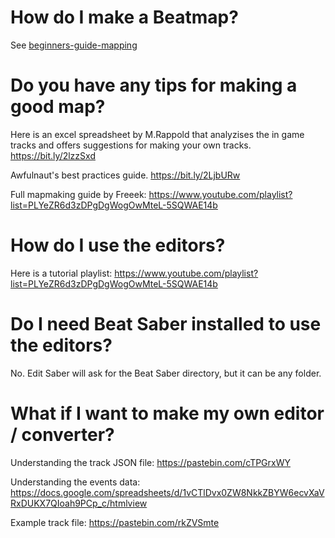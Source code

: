 <!-- TITLE: FAQ Mapping -->
<!-- SUBTITLE: Frequently Asked Questions about mapping. -->


# How do I make a Beatmap?

See [beginners-guide-mapping](beginners-guide-mapping)

# Do you have any tips for making a good map?

Here is an excel spreadsheet by M.Rappold that analyzises the in game tracks and offers suggestions for making your own tracks.
https://bit.ly/2lzzSxd

Awfulnaut's best practices guide.
https://bit.ly/2LjbURw

Full mapmaking guide by Freeek: 
https://www.youtube.com/playlist?list=PLYeZR6d3zDPgDgWogOwMteL-5SQWAE14b

# How do I use the editors?

Here is a tutorial playlist:
https://www.youtube.com/playlist?list=PLYeZR6d3zDPgDgWogOwMteL-5SQWAE14b

# Do I need Beat Saber installed to use the editors?

No. Edit Saber will ask for the Beat Saber directory, but it can be any folder.

# What if I want to make my own editor / converter?

Understanding the track JSON file: https://pastebin.com/cTPGrxWY

Understanding the events data: https://docs.google.com/spreadsheets/d/1vCTlDvx0ZW8NkkZBYW6ecvXaVRxDUKX7QIoah9PCp_c/htmlview

Example track file: https://pastebin.com/rkZVSmte
